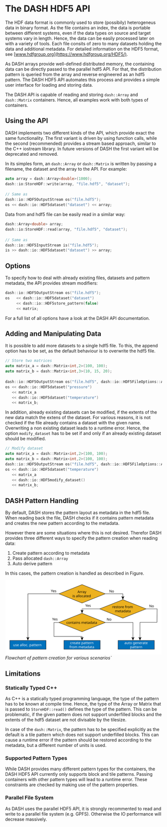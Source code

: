 # The DASH HDF5 API
The HDF data format is commonly used to store (possibily) heterogeneus data in binary format.
As the file contains an index, the data is portable between different systems, even if the data types on source and target systems vary in length. Hence, the data can be easily processed later on with a variety of tools. Each file consits of zero to many datasets holding the data and additional metadata. For detailed information on the HDF5 format, see [www.hdfgroup.org](https://www.hdfgroup.org/HDF5/).

As DASH arrays provide well-defined distributed memory, the containing data can be directly passed to the parallel hdf5 API. For that, the distribution pattern is queried from the array and reverse engineered as an hdf5 pattern. The DASH HDF5 API automates this process and provides a simple user interface for loading and storing data.

The DASH API is capable of reading and storing `dash::Array` and `dash::Matrix` containers. Hence, all examples work with both types of containers.

## Using the API
DASH implements two different kinds of the API, which provide exact the same functionality. The first variant is driven by using function calls, while the second (recommended) provides a stream based approach, similar to the C++ iostream library. In future versions of DASH the first variant will be deprecated and removed.

In its simples form, an `dash::Array` or `dash::Matrix` is written by passing a filename, the dataset and the array to the API. For example:

```cpp
auto array = dash::Array<double>(1000);
dash::io:StoreHDF::write(array, "file.hdf5", "dataset");

// Same as
dash::io::HDF5OutputStream os("file.hdf5");
os << dash::io::HDF5dataset("dataset") << array;
```

Data from and hdf5 file can be easily read in a similar way:

```cpp
dash::Array<double> array;
dash::io:StoreHDF::read(array, "file.hdf5", "dataset");

// Same as
dash::io::HDF5InputStream is("file.hdf5");
is >> dash::io::HDF5dataset("dataset") >> array;
```

## Options
To specify how to deal with already existing files, datasets and pattern metadata, the API provides stream modifiers:

```cpp
dash::io::HDF5OutputStream os("file.hdf5");
os   << dash::io::HDF5dataset("dataset")
     << dash::io::HDF5store_pattern(false)
     << matrix;
```

For a full list of all options have a look at the DASH API documentation.

## Adding and Manipulating Data
It is possible to add more datasets to a single hdf5 file. To this, the append option has to be set, as the default behaviour is to overwrite the hdf5 file.

```cpp
// Store two matrices
auto matrix_a = dash::Matrix<int,2>(100, 100);
auto matrix_b = dash::Matrix<int,3>(10, 15, 20);

dash::io::HDF5OutputStream os("file.hdf5", dash::io::HDF5FileOptions::Append);
os << dash::io::HDF5dataset("pressure")
   << matrix_a
   << dash::io::HDF5dataset("temperature")
   << matrix_b;
```

In addition, already existing datasets can be modified, if the extents of the new data match the extens of the dataset.
For various reasons, it is not checked if the file already contains a dataset with the given name. Overwriting a non existing dataset leads to a runtime error.
Hence, the option `modify_dataset` has to be set if and only if an already existing dataset should be modified.

```cpp
// Modify dataset
auto matrix_a = dash::Matrix<int,2>(100, 100);
auto matrix_b = dash::Matrix<int,2>(100, 100);
dash::io::HDF5OutputStream os("file.hdf5", dash::io::HDF5FileOptions::Append);
os << dash::io::HDF5dataset("temperature")
   << matrix_a
   << dash::io::HDF5modify_dataset()
   << matrix_b;
```


## DASH Pattern Handling
By default, DASH stores the pattern layout as metadata in the hdf5 file. When reading back the file, DASH checks if it contains pattern metadata and creates the new pattern according to the metadata.

However there are some situations where this is not desired. Therefor DASH provides three different ways to specify the pattern creation when reading data:

1. Create pattern according to metadata
2. Pass allocated `dash::Array`
3. Auto derive pattern

In this cases, the pattern creation is handled as described in Figure.

![Flowchart of pattern creation](uml_hdf5_pattern_creation.svg)
*Flowchart of pattern creation for various scenarios`*


## Limitations
### Statically Typed C++
As C++ is a statically typed programming language, the type of the pattern has to be known at compile time. Hence, the type of the Array or Matrix that is passed to `StoreHDF::read()` defines the type of the pattern. This can be problematic, if the given pattern does not support underfilled blocks and the extents of the hdf5 dataset are not divisable by the tilesize.

In case of the `dash::Matrix`, the pattern has to be specified explicitly as the default is a tile pattern which does not support underfilled blocks. This can cause a runtime error if the pattern should be restored according to the metadata, but a different number of units is used.

### Supported Pattern Types
While DASH provides many different pattern types for the containers, the DASH HDF5 API currently only supports block and tile patterns. Passing containers with other pattern types will lead to a runtime error. These constraints are checked by making use of the pattern properties.

### Parallel File System
As DASH uses the parallel HDF5 API, it is strongly recommented to read and write to a parallel file system (e.g. GPFS). Otherwise the IO performance will decrease massively.
